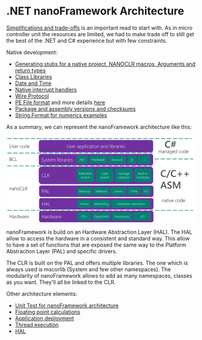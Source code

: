 # .NET **nanoFramework** Architecture

[Simplifications and trade-offs](simplifications-and-trade-offs.md) is an important read to start with. As in micro controller unit the resources are limited, we had to make trade off to still get the best of the .NET and C# experience but with few constraints.

Native development:

- [Generating stubs for a native project, NANOCLR macros, Arguments and return types](nanoclr-stub-args.md)
- [Class Libraries](class-libraries.md)
- [Date and Time](date-and-time.md)
- [Native interrupt handlers](native-interrupt-handlers.md)
- [Wire Protocol](wire-protocol.md)
- [PE File format](pe-file.md) and more details [here](pe-file/index.md)
- [Package and assembly versions and checksums](guide-version-checksums.md)
- [String.Format for numerics examples](string-format-examples.md)

As a summary, we can represent the nanoFramework architecture like this:

![architecture](../../images/architecture.png)

nanoFramework is build on an Hardware Abstraction Layer (HAL). The HAL allow to access the hardware in a consistent and standard way. This allow to have a set of functions that are exposed the same way to the Platform Abstraction Layer (PAL) and specific drivers.

The CLR is built on the PAL and offers multiple libraries. The one which is always used is mscorlib (System and few other namespaces). The modularity of nanoFramework allows to add as many namespaces, classes as you want. They'll all be linked to the CLR.

Other architecture elements:

- [Unit Test for nanoFramework architecture](unit-test.md)
- [Floating point calculations](floating-point-calculations.md)
- [Application deployment](deployment.md)
- [Thread execution](thread-execution.md)
- [HAL](HAL.md)
